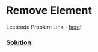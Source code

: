# Remove Element

Leetcode Problem Link - [here]()!

### [Solution](/Array%20and%20Strings/):

```cpp
    
```